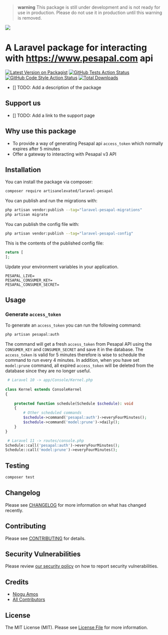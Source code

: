 > **warning** This package is still under development and is not ready for use in production. Please do not use it in production until this warning is removed.

![](https://banners.beyondco.de/Laravel%20Pesapal.png?theme=light&packageManager=composer+require&packageName=artisanelevated%2Flaravel-pesapal&pattern=rain&style=style_2&description=A+Laravel+package+for+interacting+with+https%3A%2F%2Fwww.pesapal.com+api&md=1&showWatermark=0&fontSize=100px&images=https%3A%2F%2Flaravel.com%2Fimg%2Flogomark.min.svg)

# A Laravel package for interacting with https://www.pesapal.com api

[![Latest Version on Packagist](https://img.shields.io/packagist/v/artisanelevated/laravel-pesapal.svg?style=flat-square)](https://packagist.org/packages/artisanelevated/laravel-pesapal)
[![GitHub Tests Action Status](https://img.shields.io/github/actions/workflow/status/artisanelevated/laravel-pesapal/run-tests.yml?branch=main&label=tests&style=flat-square)](https://github.com/artisanelevated/laravel-pesapal/actions?query=workflow%3Arun-tests+branch%3Amain)
[![GitHub Code Style Action Status](https://img.shields.io/github/actions/workflow/status/artisanelevated/laravel-pesapal/fix-php-code-style-issues.yml?branch=main&label=code%20style&style=flat-square)](https://github.com/artisanelevated/laravel-pesapal/actions?query=workflow%3A"Fix+PHP+code+style+issues"+branch%3Amain)
[![Total Downloads](https://img.shields.io/packagist/dt/artisanelevated/laravel-pesapal.svg?style=flat-square)](https://packagist.org/packages/artisanelevated/laravel-pesapal)

- [] TODO: Add a description of the package

## Support us

- [] TODO: Add a link to the support page

## Why use this package
- To provide a way of generating Pesapal api `access_token` which normally expires after 5 minutes
- Offer a gateway to interacting with Pesapal v3 API

## Installation

You can install the package via composer:

```bash
composer require artisanelevated/laravel-pesapal
```

You can publish and run the migrations with:

```bash
php artisan vendor:publish --tag="laravel-pesapal-migrations"
php artisan migrate
```

You can publish the config file with:

```bash
php artisan vendor:publish --tag="laravel-pesapal-config"
```

This is the contents of the published config file:

```php
return [
];
```

Update your environment variables in your application.

```dotenv
PESAPAL_LIVE=
PESAPAL_CONSUMER_KEY=
PESAPAL_CONSUMER_SECRET=
```

## Usage

### Generate `access_token`

To generate an `access_token` you can run the following command:

```bash
php artisan pesapal:auth
```

The command will get a fresh `access_token` from Pesapal API using the `CONSUMER_KEY` and `CONSUMER_SECRET` and save it in the database. The `access_token` is valid for 5 minutes therefore is wise to schedule the command to run every 4 minutes. In addition, when you have set `model:prune` command, all expired `access_token` will be deleted from the database since they are no longer useful.

```php
 # Laravel 10 -> app/Console/Kernel.php
 
class Kernel extends ConsoleKernel
{
 
    protected function schedule(Schedule $schedule): void
    {
        # Other scheduled commands
        $schedule->command('pesapal:auth')->everyFourMinutes();
        $schedule->command('model:prune')->daily();
    }
}
```

```php
 # Laravel 11 -> routes/console.php
Schedule::call('pesapal:auth')->everyFourMinutes();
Schedule::call('model:prune')->everyFourMinutes();
```

## Testing

```bash
composer test
```

## Changelog

Please see [CHANGELOG](CHANGELOG.md) for more information on what has changed recently.

## Contributing

Please see [CONTRIBUTING](CONTRIBUTING.md) for details.

## Security Vulnerabilities

Please review [our security policy](../../security/policy) on how to report security vulnerabilities.

## Credits

- [Njogu Amos](https://github.com/njoguamos)
- [All Contributors](../../contributors)

## License

The MIT License (MIT). Please see [License File](LICENSE.md) for more information.
